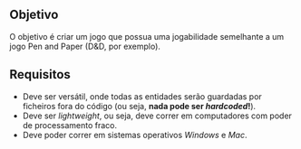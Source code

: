 ## Objetivo
O objetivo é criar um jogo que possua uma jogabilidade semelhante a um jogo Pen and Paper (D&D, por exemplo). 
## Requisitos
- Deve ser versátil, onde todas as entidades serão guardadas por ficheiros fora do código (ou seja, **nada pode ser *hardcoded*!**).
- Deve ser *lightweight*, ou seja, deve correr em computadores com poder de processamento fraco.
- Deve poder correr em sistemas operativos *Windows* e *Mac*.
